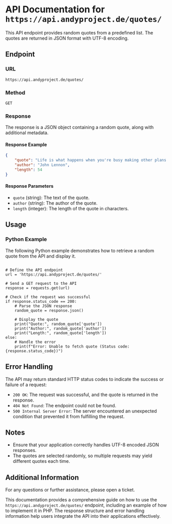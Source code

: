 # API Documentation for `https://api.andyproject.de/quotes/`

This API endpoint provides random quotes from a predefined list. The quotes are returned in JSON format with UTF-8 encoding.

## Endpoint

### URL

`https://api.andyproject.de/quotes/`

### Method

`GET`

### Response

The response is a JSON object containing a random quote, along with additional metadata.

#### Response Example

```json
{
    "quote": "Life is what happens when you're busy making other plans.",
    "author": "John Lennon",
    "length": 54
}
```

#### Response Parameters

- `quote` (string): The text of the quote.
- `author` (string): The author of the quote.
- `length` (integer): The length of the quote in characters.

## Usage

### Python Example

The following Python example demonstrates how to retrieve a random quote from the API and display it.

```import requests

# Define the API endpoint
url = 'https://api.andyproject.de/quotes/'

# Send a GET request to the API
response = requests.get(url)

# Check if the request was successful
if response.status_code == 200:
    # Parse the JSON response
    random_quote = response.json()
    
    # Display the quote
    print("Quote:", random_quote['quote'])
    print("Author:", random_quote['author'])
    print("Length:", random_quote['length'])
else:
    # Handle the error
    print(f"Error: Unable to fetch quote (Status code: {response.status_code})")

```

## Error Handling

The API may return standard HTTP status codes to indicate the success or failure of a request:

- `200 OK`: The request was successful, and the quote is returned in the response.
- `404 Not Found`: The endpoint could not be found.
- `500 Internal Server Error`: The server encountered an unexpected condition that prevented it from fulfilling the request.

## Notes

- Ensure that your application correctly handles UTF-8 encoded JSON responses.
- The quotes are selected randomly, so multiple requests may yield different quotes each time.

## Additional Information

For any questions or further assistance, please open a ticket.

This documentation provides a comprehensive guide on how to use the `https://api.andyproject.de/quotes/` endpoint, including an example of how to implement it in PHP. The response structure and error handling information help users integrate the API into their applications effectively.
